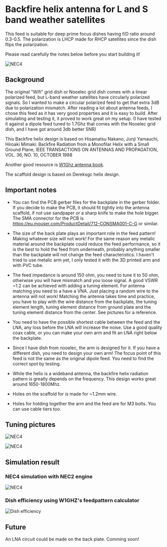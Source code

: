 # Backfire helix antenna for L and S band weather satellites

This feed is suitable for deep prime focus dishes having f/D ratio around 0.3-0.5. The polarization is LHCP made for RHCP satellites since the dish flips the polarization.

Please read carefully the notes below before you start building it!

![NEC4](pictures/feed_assembled.jpg)


## Background

The original "Wifi" grid dish or Nooelec grid dish comes with a linear polarized feed, but L-band weather satellites have circularly polarized signals. So I wanted to make a circular polarized feed to get that extra 3dB due to polarization mismatch. After reading a lot about antenna feeds, I chose this feed as it has very good properties and it is easy to build. After simulating and testing it, it proved to work great on my setup. (I have tested it against a dipole feed tuned to 1.7Ghz that comes with the Nooelec grid dish, and I have got around 3db better SNR)

This Backfire helix design is based on Hisamatsu Nakano, Junji Yamauchi, Hiroaki Mimaki: Backfire Radiation from a Monofilar Helix with a Small Ground Plane, IEEE TRANSACTIONS ON ANTENNAS AND PROPAGATION, VOL. 36, NO. 10, OCTOBER 1988

Another good resource is [W1Ghz antenna book](http://www.w1ghz.org/antbook/contents.htm).

The scaffold design is based on Dereksgc helix design.

## Important notes

- You can find the PCB gerber files for the backplate in the gerber folder. If you decide to make the PCB, it should fit tightly into the antenna scaffold, if not use sandpaper or a sharp knife to make the hole bigger. The SMA connector for the PCB is https://eu.mouser.com/ProductDetail/712-CONSMA001-C-G or similar.

- The size of the back plate plays an important role in the feed pattern! Making whatever size will not work! For the same reason any metalic material around the backplate could reduce the feed performance, so it is the best to hold the feed from underneath, probably anything smaller than the backplate will not change the feed characteristics. I haven't tried to use metalic arm yet, I only tested it with the 3D printed arm and with PVC tube.

- The feed impedance is around 150 ohm, you need to tune it to 50 ohm, otherwise you will have mismatch and you loose signal. A good VSWR ~1.2 can be achieved with adding a tuning element.
For antenna matching you need to a have a VNA. Just placing a random wire to the antenna will not work!
Matching the antenna takes time and practice, you have to play with the wire distance from the backplate, the tuning element length, tuning element distance from ground plate and the tuning element distance from the center. See pictures for a reference.

- You need to have the possible shortest cable between the feed and the LNA, any loss before the LNA will increase the noise. Use a good quality coax cable, or you can make your own arm and fit an LNA right below the backplate.

- Since I have dish from nooelec, the arm is designed for it. If you have a different dish, you need to design your own arm! The focus point of this feed is not the same as the original dipole feed. You need to find the correct spot by testing.

- While the helix is a wideband antenna, the backfire helix radiation pattern is greatly depends on the frequency. This design works great around 1650-1800Mhz.

- Holes on the scaffold for is made for ~1.2mm wire.

- Holes for holding together the arm and the feed are for M3 bolts. You can use cable tiers too.

## Tuning pictures

![NEC4](pictures/tune1.jpg)

![NEC4](pictures/tune2.jpg)

## Simulation result

### NEC4 simulation with NEC2 engine 

![NEC4](pictures/simulation.png)

### Dish efficiency using W1GHZ's feedpattern calculator

![Dish efficiency](pictures/feedpattern.png)

## Future

An LNA circuit could be made on the back plate. Comming soon!